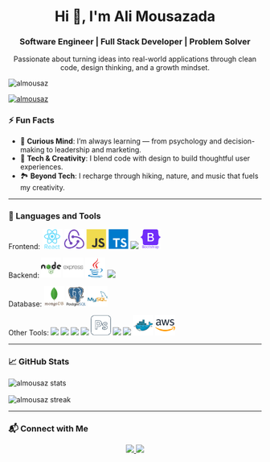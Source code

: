 <h1 align="center">Hi 👋, I'm Ali Mousazada</h1>
<h3 align="center">Software Engineer | Full Stack Developer | Problem Solver</h3>

<p align="center">
  Passionate about turning ideas into real-world applications through clean code, design thinking, and a growth mindset.
</p>

<p align="left">
  <img src="https://komarev.com/ghpvc/?username=almousaz&label=Profile%20views&color=0e75b6&style=flat" alt="almousaz" />
</p>

<p align="left">
  <a href="https://github.com/ryo-ma/github-profile-trophy">
    <img src="https://github-profile-trophy.vercel.app/?username=almousaz" alt="almousaz" />
  </a>
</p>

### ⚡ Fun Facts

- 🌱 **Curious Mind**: I’m always learning — from psychology and decision-making to leadership and marketing.  
- 🧠 **Tech & Creativity**: I blend code with design to build thoughtful user experiences.  
- 🏞️ **Beyond Tech**: I recharge through hiking, nature, and music that fuels my creativity.

---

### 🧰 Languages and Tools

Frontend:
<a href="https://reactjs.org/"><img src="https://raw.githubusercontent.com/devicons/devicon/master/icons/react/react-original-wordmark.svg" width="40" /></a>
<a href="https://redux.js.org"><img src="https://raw.githubusercontent.com/devicons/devicon/master/icons/redux/redux-original.svg" width="40" /></a>
<a href="https://developer.mozilla.org/en-US/docs/Web/JavaScript"><img src="https://raw.githubusercontent.com/devicons/devicon/master/icons/javascript/javascript-original.svg" width="40" /></a>
<a href="https://www.typescriptlang.org/"><img src="https://raw.githubusercontent.com/devicons/devicon/master/icons/typescript/typescript-original.svg" width="40" /></a>
<a href="https://tailwindcss.com/"><img src="https://www.vectorlogo.zone/logos/tailwindcss/tailwindcss-icon.svg" width="40" /></a>
<a href="https://getbootstrap.com"><img src="https://raw.githubusercontent.com/devicons/devicon/master/icons/bootstrap/bootstrap-plain-wordmark.svg" width="40" /></a>

Backend:
<a href="https://nodejs.org"><img src="https://raw.githubusercontent.com/devicons/devicon/master/icons/nodejs/nodejs-original-wordmark.svg" width="40" /></a>
<a href="https://expressjs.com"><img src="https://raw.githubusercontent.com/devicons/devicon/master/icons/express/express-original-wordmark.svg" width="40" /></a>
<a href="https://www.java.com/"><img src="https://raw.githubusercontent.com/devicons/devicon/master/icons/java/java-original.svg" width="40" /></a>
<a href="https://spring.io/"><img src="https://www.vectorlogo.zone/logos/springio/springio-icon.svg" width="40" /></a>

Database:
<a href="https://www.mongodb.com/"><img src="https://raw.githubusercontent.com/devicons/devicon/master/icons/mongodb/mongodb-original-wordmark.svg" width="40" /></a>
<a href="https://www.postgresql.org/"><img src="https://raw.githubusercontent.com/devicons/devicon/master/icons/postgresql/postgresql-original-wordmark.svg" width="40" /></a>
<a href="https://www.mysql.com/"><img src="https://raw.githubusercontent.com/devicons/devicon/master/icons/mysql/mysql-original-wordmark.svg" width="40" /></a>

Other Tools:
<a href="https://git-scm.com/"><img src="https://www.vectorlogo.zone/logos/git-scm/git-scm-icon.svg" width="40" /></a>
<a href="https://heroku.com"><img src="https://www.vectorlogo.zone/logos/heroku/heroku-icon.svg" width="40" /></a>
<a href="https://postman.com"><img src="https://www.vectorlogo.zone/logos/getpostman/getpostman-icon.svg" width="40" /></a>
<a href="https://www.figma.com/"><img src="https://www.vectorlogo.zone/logos/figma/figma-icon.svg" width="40" /></a>
<a href="https://www.photoshop.com/en"><img src="https://raw.githubusercontent.com/devicons/devicon/master/icons/photoshop/photoshop-line.svg" width="40" /></a>
<a href="https://jasmine.github.io/"><img src="https://www.vectorlogo.zone/logos/jasmine/jasmine-icon.svg" width="40" /></a>
<a href="https://babeljs.io/"><img src="https://www.vectorlogo.zone/logos/babeljs/babeljs-icon.svg" width="40" /></a>
<a href="https://www.docker.com/"><img src="https://raw.githubusercontent.com/devicons/devicon/master/icons/docker/docker-original.svg" width="40" /></a>
<a href="https://aws.amazon.com/"><img src="https://raw.githubusercontent.com/devicons/devicon/master/icons/amazonwebservices/amazonwebservices-original-wordmark.svg" width="40" /></a>

---

### 📈 GitHub Stats

<p>
  <img align="center" src="https://github-readme-stats.vercel.app/api?username=almousaz&show_icons=true&locale=en" alt="almousaz stats" />
</p>

<p>
  <img align="center" src="https://github-readme-streak-stats.herokuapp.com/?user=almousaz" alt="almousaz streak" />
</p>

---

### 📬 Connect with Me

<p align="center">
  <a href="https://www.linkedin.com/in/ali-mousazada/" target="blank">
    <img src="https://img.shields.io/badge/-LinkedIn-blue?style=flat-square&logo=Linkedin&logoColor=white" />
  </a>
  <a href="mailto:mousazada.ali@gmail.com">
    <img src="https://img.shields.io/badge/-Gmail-red?style=flat-square&logo=Gmail&logoColor=white" />
  </a>
</p>
